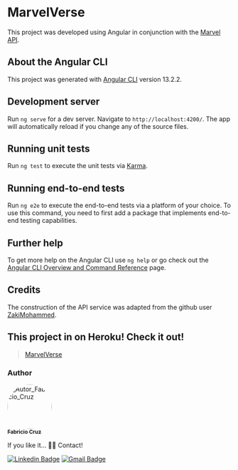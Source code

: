 # MarvelVerse
This project was developed using Angular in conjunction with the [Marvel API](https://developer.marvel.com/).

## About the Angular CLI
This project was generated with [Angular CLI](https://github.com/angular/angular-cli) version 13.2.2.

## Development server

Run `ng serve` for a dev server. Navigate to `http://localhost:4200/`. The app will automatically reload if you change any of the source files.

## Running unit tests

Run `ng test` to execute the unit tests via [Karma](https://karma-runner.github.io).

## Running end-to-end tests

Run `ng e2e` to execute the end-to-end tests via a platform of your choice. To use this command, you need to first add a package that implements end-to-end testing capabilities.

## Further help

To get more help on the Angular CLI use `ng help` or go check out the [Angular CLI Overview and Command Reference](https://angular.io/cli) page.

## Credits

The construction of the API service was adapted from the github user [ZakiMohammed](https://github.com/ZakiMohammed/ng-marvel-app).

## This project in on Heroku! Check it out!

> <a href="https://marvel-verse.herokuapp.com/">MarvelVerse</a>

### Author

<a href="https://www.linkedin.com/in/fabricio-adriano-cruz/">
 <img style="border-radius: 50%;" src="https://github.com/FabricioCruzz.png" width="100px;" alt="Autor_Fabricio_Cruz"/>
 <br />
 <sub><b>Fabricio Cruz</b></sub></a> <a href="https://www.linkedin.com/in/fabricio-adriano-cruz/"></a>


If you like it... 👋🏽 Contact!

[![Linkedin Badge](https://img.shields.io/badge/-Fabricio-blue?style=flat-square&logo=Linkedin&logoColor=white&link=https://www.linkedin.com/in/fabricio-adriano-cruz/)](https://www.linkedin.com/in/fabricio-adriano-cruz/) 
[![Gmail Badge](https://img.shields.io/badge/-fabriciocruzz77@gmail.com-c14438?style=flat-square&logo=Gmail&logoColor=white&link=mailto:fabriciocruzz77@gmail.com)](mailto:fabriciocruzz77@gmail.com)
